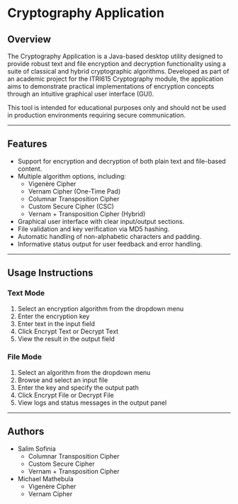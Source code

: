 # Cryptography Application

## Overview

The Cryptography Application is a Java-based desktop utility designed to provide robust text and file encryption and decryption functionality using a suite of classical and hybrid cryptographic algorithms. Developed as part of an academic project for the ITRI615 Cryptography module, the application aims to demonstrate practical implementations of encryption concepts through an intuitive graphical user interface (GUI).

This tool is intended for educational purposes only and should not be used in production environments requiring secure communication.

---

## Features

- Support for encryption and decryption of both plain text and file-based content.
- Multiple algorithm options, including:
  - Vigenère Cipher
  - Vernam Cipher (One-Time Pad)
  - Columnar Transposition Cipher
  - Custom Secure Cipher (CSC)
  - Vernam + Transposition Cipher (Hybrid)
- Graphical user interface with clear input/output sections.
- File validation and key verification via MD5 hashing.
- Automatic handling of non-alphabetic characters and padding.
- Informative status output for user feedback and error handling.

---

## Usage Instructions
### Text Mode
1. Select an encryption algorithm from the dropdown menu
2. Enter the encryption key
3. Enter text in the input field
4. Click Encrypt Text or Decrypt Text
5. View the result in the output field

### File Mode
1. Select an algorithm from the dropdown menu
2. Browse and select an input file
3. Enter the key and specify the output path
4. Click Encrypt File or Decrypt File
5. View logs and status messages in the output panel

---

## Authors
- Salim Sofinia
  - Columnar Transposition Cipher
  - Custom Secure Cipher
  - Vernam + Transposition Cipher
- Michael Mathebula
  - Vigenère Cipher
  - Vernam Cipher

